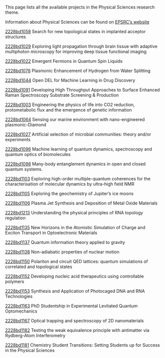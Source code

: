 This page lists all the available projects in the Physical Sciences research theme.

Information about Physical Sciences can be found on [EPSRC’s website](https://www.ukri.org/what-we-offer/browse-our-areas-of-investment-and-support/physical-sciences-theme/)

[2228bd1058](../projects/2228bd1058.md) Search for new topological states in implanted acceptor structures

[2228bd1029](../projects/2228bd1029.md) Exploring light propagation through brain tissue with adaptive multiphoton microscopy for improving deep tissue functional imaging

[2228bd1022](../projects/2228bd1022.md) Emergent Fermions in Quantum Spin Liquids

[2228bd1076](../projects/2228bd1076.md) Plasmonic Enhancement of Hydrogen from Water Splitting

[2228bd1044](../projects/2228bd1044.md) Open DEL for Machine Learning in Drug Discovery

[2228bd1091](../projects/2228bd1091.md) Developing High Throughput Approaches to Surface Enhanced Raman Spectroscopy Substrate Screening & Production

[2228bd1003](../projects/2228bd1003.md) Engineering the physics of life into CO2 reduction, protometabolic flux and the emergence of genetic information

[2228bd1064](../projects/2228bd1064.md) Sensing our marine environment with nano-engineered plasmonic-Diamond

[2228bd1027](../projects/2228bd1027.md) Artificial selection of microbial communities: theory and/or experiments

[2228bd1096](../projects/2228bd1096.md) Machine learning of quantum dynamics, spectroscopy and quantum optics of biomolecules

[2228bd1098](../projects/2228bd1098.md) Many-body entanglement dynamics in open and closed quantum systems.

[2228bd1103](../projects/2228bd1103.md) Exploring high-order multiple-quantum coherences for the characterisation of molecular dynamics by ultra-high field NMR

[2228bd1105](../projects/2228bd1105.md) Exploring the geochemistry of Jupiter’s ice moons

[2228bd1106](../projects/2228bd1106.md) Plasma Jet Synthesis and Deposition of Metal Oxide Materials

[2228bd1213](../projects/2228bd1213.md) Understanding the physical principles of RNA topology regulation

[2228bd1135](../projects/2228bd1135.md) New Horizons in the Atomistic Simulation of Charge and Exciton Transport in Optoelectronic Materials

[2228bd1137](../projects/2228bd1137.md) Quantum information theory applied to gravity

[2228bd1138](../projects/2228bd1138.md) Non-adiabatic properties of nuclear motion

[2228bd1150](../projects/2228bd1150.md) Polariton and circuit QED lattices: quantum simulations of correlated and topological states

[2228bd1152](../projects/2228bd1152.md) Developing nucleic acid therapeutics using controllable polymers

[2228bd1153](../projects/2228bd1153.md) Synthesis and Application of Photocaged DNA and RNA Technologies

[2228bd1163](../projects/2228bd1163.md) PhD Studentship in Experimental Levitated Quantum Optomechanics

[2228bd1167](../projects/2228bd1167.md) Optical trapping and spectroscopy of 2D nanomaterials

[2228bd1182](../projects/2228bd1182.md) Testing the weak equivalence principle with antimatter via Rydberg-Atom Interferometry

[2228bd1181](../projects/2228bd1181.md) Chemistry Student Transitions: Setting Students up for Success in the Physical Sciences
